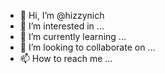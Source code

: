 - 👋 Hi, I’m @hizzynich
- 👀 I’m interested in ...
- 🌱 I’m currently learning ...
- 💞️ I’m looking to collaborate on ...
- 📫 How to reach me ...

<!---
hizzynich/hizzynich is a ✨ special ✨ repository because its `README.md` (this file) appears on your GitHub profile.
You can click the Preview link to take a look at your changes.
--->
